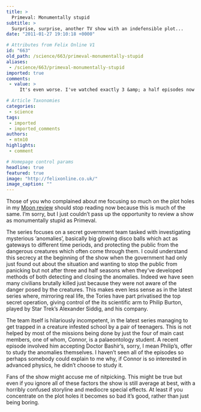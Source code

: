 ```yaml
---
title: >
  Primeval: Monumentally stupid
subtitle: >
  Surprise, surprise, another TV show with an indefensible plot...
date: "2011-01-27 19:10:18 +0000"

# Attributes from Felix Online V1
id: "663"
old_path: /science/663/primeval-monumentally-stupid
aliases:
 - /science/663/primeval-monumentally-stupid
imported: true
comments:
 - value: >
     It's even worse. I've watched exactly 3 &amp; a half episodes now all from a 1st season syfy marathon. They were all so bad. If it weren't Saturday I'd be watching or doing something else. Unfortunately, for me, I'm a sci fi fiend with Fringe withdrawal symptoms. <br> <br>S1e3 has the GENIUS (of all things) decide to traverse an anomaly where victims of unknown status disappeared in an airplane. HE FOLLOWS THEM ON FOOT! I'm like wtf? What if the ground level is lower and you fall? How are you going to get back? <br> <br>That EXACTLY happens! The genius says, well I wasn't expecting that. LMAO! Even Stargate sg1 KNEW to send probes first! <br> <br>A big deal is made about killing the beasts screwing up the timeline. WTF?! What about all the swapped microorganisms hither &amp; yon, folks eaten &amp; shat out in the age of dinos? <br> <br>I'm ALMOST inclined to smoke some medical marijuana and watch the whole marathon. Almost. And you say this has been on for 3 seasons, while decent series were being canceled? WTF?!?,Just watched most of the f

# Article Taxonomies
categories:
 - science
tags:
 - imported
 - imported_comments
authors:
 - mtm10
highlights:
 - comment

# Homepage control params
headline: true
featured: true
image: "http://felixonline.co.uk/"
image_caption: ""
---
```


Those of you who complained about me focusing so much on the plot holes in my [Moon review](http://www.felixonline.co.uk/?article=558) should stop reading now because this is much of the same. I’m sorry, but I just couldn’t pass up the opportunity to review a show as monumentally stupid as Primeval.

The series focuses on a secret government team tasked with investigating mysterious ‘anomalies’, basically big glowing disco balls which act as gateways to different time periods, and protecting the public from the dangerous creatures which often come through them. I could understand this secrecy at the beginning of the show when the government had only just found out about the situation and wanting to stop the public from panicking but not after three and half seasons when they’ve developed methods of both detecting and closing the anomalies. Indeed we have seen many civilians brutally killed just because they were not aware of the danger posed by the creatures. This makes even less sense as in the latest series where, mirroring real life, the Tories have part privatised the top secret operation, giving control of the its scientific arm to Philip Burton, played by Star Trek’s Alexander Siddig, and his company.

The team itself is hilariously incompetent, in the latest series managing to get trapped in a creature infested school by a pair of teenagers. This is not helped by most of the missions being done by just the four of main cast members, one of whom, Connor, is a palaeontology student. A recent episode involved him accepting Doctor Bashir’s, sorry, I mean Philip’s, offer to study the anomalies themselves. I haven’t seen all of the episodes so perhaps somebody could explain to me why, if Connor is so interested in advanced physics, he didn’t choose to study it.

Fans of the show might accuse me of nitpicking. This might be true but even if you ignore all of these factors the show is still average at best, with a horribly confused storyline and mediocre special effects. At least if you concentrate on the plot holes it becomes so bad it’s good, rather than just being boring.
